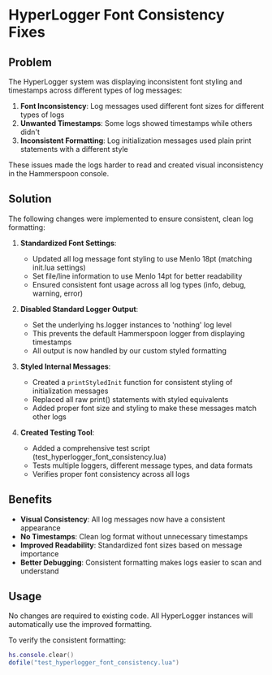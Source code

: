 # HyperLogger Font Consistency Fixes

## Problem

The HyperLogger system was displaying inconsistent font styling and timestamps across different types of log messages:

1. **Font Inconsistency**: Log messages used different font sizes for different types of logs
2. **Unwanted Timestamps**: Some logs showed timestamps while others didn't
3. **Inconsistent Formatting**: Log initialization messages used plain print statements with a different style

These issues made the logs harder to read and created visual inconsistency in the Hammerspoon console.

## Solution

The following changes were implemented to ensure consistent, clean log formatting:

1. **Standardized Font Settings**:
   - Updated all log message font styling to use Menlo 18pt (matching init.lua settings)
   - Set file/line information to use Menlo 14pt for better readability
   - Ensured consistent font usage across all log types (info, debug, warning, error)

2. **Disabled Standard Logger Output**:
   - Set the underlying hs.logger instances to 'nothing' log level
   - This prevents the default Hammerspoon logger from displaying timestamps
   - All output is now handled by our custom styled formatting

3. **Styled Internal Messages**:
   - Created a `printStyledInit` function for consistent styling of initialization messages
   - Replaced all raw print() statements with styled equivalents
   - Added proper font size and styling to make these messages match other logs

4. **Created Testing Tool**:
   - Added a comprehensive test script (test_hyperlogger_font_consistency.lua)
   - Tests multiple loggers, different message types, and data formats
   - Verifies proper font consistency across all logs

## Benefits

- **Visual Consistency**: All log messages now have a consistent appearance
- **No Timestamps**: Clean log format without unnecessary timestamps
- **Improved Readability**: Standardized font sizes based on message importance
- **Better Debugging**: Consistent formatting makes logs easier to scan and understand

## Usage

No changes are required to existing code. All HyperLogger instances will automatically use the improved formatting.

To verify the consistent formatting:

```lua
hs.console.clear()
dofile("test_hyperlogger_font_consistency.lua")
``` 
